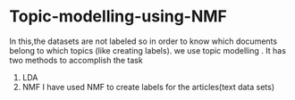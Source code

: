 # Topic-modelling-using-NMF
In this,the datasets are not labeled so in order to know which documents belong to which topics (like creating labels).
we use topic modelling . It has two methods to accomplish the task 
1. LDA
2. NMF
I have used NMF to create labels for the articles(text data sets)
